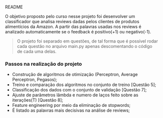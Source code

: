 README

O objetivo proposto pelo curso nesse projeto foi desenvolver um classificador que analisa reviews dadas pelos clientes de produtos alimentícios da Amazon. A partir das palavras usadas nos reviews é analizado automaticamente se o feedback é positivo(+1) ou negativo(-1).

> O projeto foi separado em questões, de tal forma que é possível rodar cada questão no arquivo main.py apenas descomentando o código de cada uma delas.


### Passos na realização do projeto

* Construção de algoritmos de otimização (Perceptron, Average Perceptron, Pegasos);
* Treino e comparação dos algoritmos no conjunto de treino [Questão 5];
* Classificação dos dados com o conjunto de validação [Questão 7];
* Ajuste de parâmetros lâmbda e numero de laços feito sobre as iterações(T) [Questão 8];
* Feature engineering por meio da eliminação de stopwords;
* É listado as palavras mais decisivas na análise de reviews;




